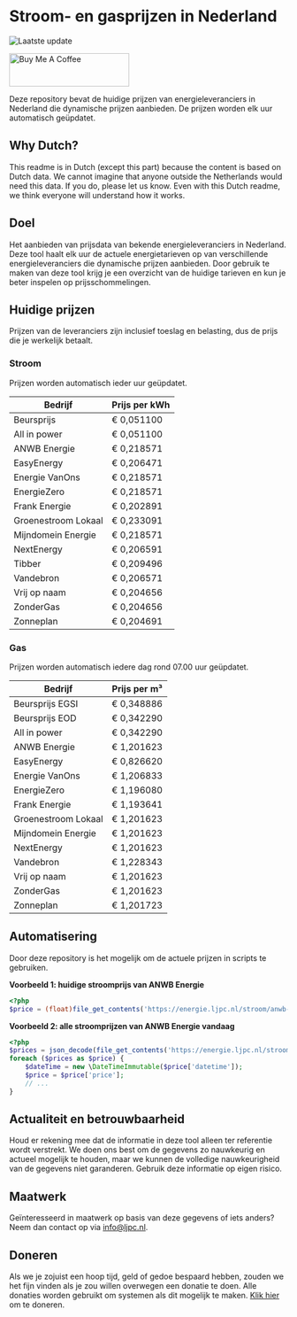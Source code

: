 # Stroom- en gasprijzen in Nederland

![Laatste update](https://img.shields.io/badge/laatste%20update-2025--07--14%2015%3A00%20CET-brightgreen)

<a href="https://www.buymeacoffee.com/Lars-" target="_blank"><img src="https://cdn.buymeacoffee.com/buttons/v2/default-orange.png" alt="Buy Me A Coffee" height="60" style="height: 60px !important;width: 217px !important;" ></a>

Deze repository bevat de huidige prijzen van energieleveranciers in Nederland die dynamische prijzen aanbieden. De prijzen worden elk uur automatisch geüpdatet.

## Why Dutch?

This readme is in Dutch (except this part) because the content is based on Dutch data. We cannot imagine that anyone outside the Netherlands would need this data. If you do, please let us know. Even with this Dutch readme, we think
everyone will understand how it works.

## Doel

Het aanbieden van prijsdata van bekende energieleveranciers in Nederland. Deze tool haalt elk uur de actuele energietarieven op van verschillende energieleveranciers die dynamische prijzen aanbieden. Door gebruik te maken van deze tool
krijg je een overzicht van de huidige tarieven en kun je beter inspelen op prijsschommelingen.

## Huidige prijzen

Prijzen van de leveranciers zijn inclusief toeslag en belasting, dus de prijs die je werkelijk betaalt.

### Stroom

Prijzen worden automatisch ieder uur geüpdatet.

 Bedrijf | Prijs per kWh 
---------|---------------
Beursprijs | € 0,051100
All in power | € 0,051100
ANWB Energie | € 0,218571
EasyEnergy | € 0,206471
Energie VanOns | € 0,218571
EnergieZero | € 0,218571
Frank Energie | € 0,202891
Groenestroom Lokaal | € 0,233091
Mijndomein Energie | € 0,218571
NextEnergy | € 0,206591
Tibber | € 0,209496
Vandebron | € 0,206571
Vrij op naam | € 0,204656
ZonderGas | € 0,204656
Zonneplan | € 0,204691


### Gas

Prijzen worden automatisch iedere dag rond 07.00 uur geüpdatet.

 Bedrijf | Prijs per m³ 
---------|--------------
Beursprijs EGSI | € 0,348886
Beursprijs EOD | € 0,342290
All in power | € 0,342290
ANWB Energie | € 1,201623
EasyEnergy | € 0,826620
Energie VanOns | € 1,206833
EnergieZero | € 1,196080
Frank Energie | € 1,193641
Groenestroom Lokaal | € 1,201623
Mijndomein Energie | € 1,201623
NextEnergy | € 1,201623
Vandebron | € 1,228343
Vrij op naam | € 1,201623
ZonderGas | € 1,201623
Zonneplan | € 1,201723


## Automatisering

Door deze repository is het mogelijk om de actuele prijzen in scripts te gebruiken.

**Voorbeeld 1: huidige stroomprijs van ANWB Energie**

```php
<?php
$price = (float)file_get_contents('https://energie.ljpc.nl/stroom/anwb-energie-nu.txt');

```

**Voorbeeld 2: alle stroomprijzen van ANWB Energie vandaag**

```php
<?php
$prices = json_decode(file_get_contents('https://energie.ljpc.nl/stroom/all-in-power-vandaag.json'),true);
foreach ($prices as $price) {
    $dateTime = new \DateTimeImmutable($price['datetime']);
    $price = $price['price'];
    // ...
}
```

## Actualiteit en betrouwbaarheid

Houd er rekening mee dat de informatie in deze tool alleen ter referentie wordt verstrekt. We doen ons best om de gegevens zo nauwkeurig en actueel mogelijk te houden, maar we kunnen de volledige nauwkeurigheid van de gegevens niet
garanderen. Gebruik deze informatie op eigen risico.

## Maatwerk

Geïnteresseerd in maatwerk op basis van deze gegevens of iets anders? Neem dan contact op
via [info@ljpc.nl](mailto:info@ljpc.nl?subject=Energie%20prijzen).

## Doneren

Als we je zojuist een hoop tijd, geld of gedoe bespaard hebben, zouden we het fijn vinden als je zou willen overwegen een
donatie te doen. Alle donaties worden gebruikt om systemen als dit mogelijk te
maken. [Klik hier](https://www.buymeacoffee.com/Lars-) om te doneren.
